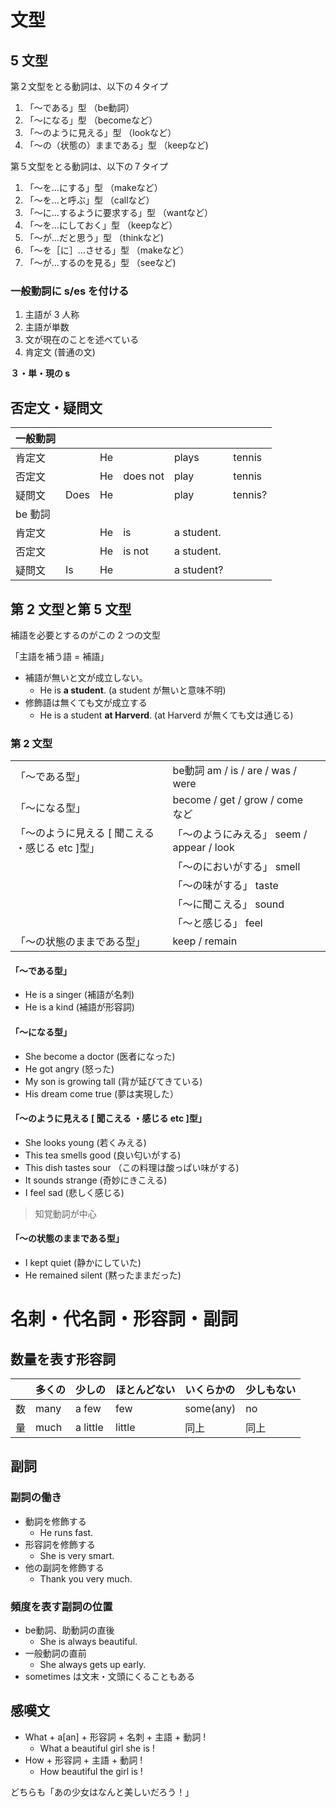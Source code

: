 # 文型

## 5 文型

第２文型をとる動詞は、以下の４タイプ

1. 「～である」型 （be動詞） 
2. 「～になる」型 （becomeなど） 
3. 「～のように見える」型 （lookなど） 
4. 「～の（状態の）ままである」型 （keepなど)

第５文型をとる動詞は、以下の７タイプ 

1. 「～を…にする」型 （makeなど） 
2. 「～を…と呼ぶ」型 （callなど） 
3. 「～に…するように要求する」型 （wantなど） 
4. 「～を…にしておく」型 （keepなど） 
5. 「～が…だと思う」型 （thinkなど)
6. 「～を［に］…させる」型 （makeなど） 
7. 「～が…するのを見る」型 （seeなど)

### 一般動詞に s/es を付ける

1. 主語が 3 人称
2. 主語が単数
3. 文が現在のことを述べている
4. 肯定文 (普通の文)

__３・単・現の s__

## 否定文・疑問文

|一般動詞||||||
|:--|:--|:--|:--|:--|:--|
|肯定文||He||plays|tennis|
|否定文||He|does not|play|tennis|
|疑問文|Does|He||play|tennis?|
|be 動詞||||||
|肯定文||He|is|a student.||
|否定文||He|is not|a student.||
|疑問文|Is|He||a student?||

## 第 2 文型と第 5 文型

補語を必要とするのがこの 2 つの文型

「主語を補う語 = 補語」 

- 補語が無いと文が成立しない。
  - He is __a student__. (a student が無いと意味不明)
- 修飾語は無くても文が成立する
  - He is a student __at Harverd__. (at Harverd が無くても文は通じる)

### 第 2 文型

||||
|:--|:--|:--|
|「〜である型」|be動詞 am / is / are / was / were|
|「〜になる型」|become / get / grow / come など|
|「〜のように見える [ 聞こえる ・感じる etc ]型」|「〜のようにみえる」 seem / appear / look|
||「〜のにおいがする」 smell|
||「〜の味がする」 taste|
||「〜に聞こえる」 sound|
||「〜と感じる」 feel|
|「〜の状態のままである型」| keep / remain|

#### 「〜である型」

- He is a singer (補語が名刺)
- He is a kind (補語が形容詞)

#### 「〜になる型」

- She become a doctor (医者になった)
- He got angry (怒った)
- My son is growing tall (背が延びてきている)
- His dream come true (夢は実現した）

#### 「〜のように見える [ 聞こえる ・感じる etc ]型」

- She looks young (若くみえる)
- This tea smells good (良い匂いがする)
- This dish tastes sour （この料理は酸っぱい味がする)
- It sounds strange (奇妙にきこえる)
- I feel sad (悲しく感じる)

> 知覚動詞が中心

#### 「〜の状態のままである型」

- I kept quiet (静かにしていた)
- He remained silent (黙ったままだった)

# 名刺・代名詞・形容詞・副詞

## 数量を表す形容詞

||多くの|少しの|ほとんどない|いくらかの|少しもない|
|:--|:--|:--|:--|:--|:--|
|数|many|a few|few|some(any)|no|
|量|much|a little|little|同上|同上|

## 副詞

### 副詞の働き

- 動詞を修飾する
  - He runs fast.
- 形容詞を修飾する
  - She is very smart.
- 他の副詞を修飾する
  - Thank you very much.

### 頻度を表す副詞の位置

- be動詞、助動詞の直後
  - She is always beautiful.
- 一般動詞の直前
  - She always gets up early.
- sometimes は文末・文頭にくることもある

## 感嘆文

- What + a[an] + 形容詞 + 名刺 + 主語 + 動詞 !
  - What a beautiful girl she is !
- How  + 形容詞 + 主語 + 動詞 !
  - How beautiful the girl is !

どちらも「あの少女はなんと美しいだろう！」
